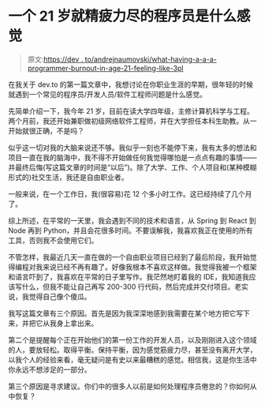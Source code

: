 # 一个 21 岁就精疲力尽的程序员是什么感觉

> 原文:[https://dev . to/andrejnaumovski/what-having-a-a-a-programmer-burnout-in-age-21-feeling-like-3pl](https://dev.to/andrejnaumovski/what-having-a-programmer-burnout-at-age-21-feels-like-3pl)

在我关于 dev.to 的第一篇文章中，我想讨论在你职业生涯的早期，很年轻的时候就遇到一个常见的程序员/开发人员/软件工程师问题是什么感觉。

先简单介绍一下，我今年 21 岁，目前在读大学四年级，主修计算机科学与工程。两个月前，我还开始兼职做初级网络软件工程师，并在大学担任本科生助教。从一开始就很正确，不是吗？

似乎这一切对我的大脑来说还不够。我似乎一刻也不能停下来，我有太多的想法和项目一直在我的脑海中，我不得不开始做任何我觉得哪怕是一点点有趣的事情——并最终后悔(写这篇文章的时间是“以后”)。除了大学、工作、个人项目和(某种模糊形式的)社交生活，我还是自由职业者。

一般来说，在一个工作日，我(很容易)花 12 个多小时工作。这已经持续了几个月了。

综上所述，在平常的一天里，我会遇到不同的技术和语言，从 Spring 到 React 到 Node 再到 Python，并且会花很多时间。不要误解我，我喜欢我正在使用的所有工具，否则我不会使用它们。

不管怎样，我最近几天一直在做的一个自由职业项目已经到了最后阶段，我开始觉得编程对我来说已经不再有趣了。好像我根本不喜欢这样做。我觉得我被一个框架和语言吓到了，我喜欢在平常的日子里写作。我茫然地盯着我的 IDE，我知道我应该写什么，但我不能让自己再写 200-300 行代码，然后完成并交付项目。老实说，我觉得自己像个傻瓜。

我写这篇文章有三个原因。首先是因为我深深地感到我需要在某个地方把它写下来，并把它从我身上拿出来。

第二个是提醒每个正在开始他们的第一份工作的开发人员，以及刚刚进入这个领域的人，要放轻松。取得平衡。保持平衡，因为感觉筋疲力尽，甚至没有离开大学，以我个人的经验来看，毫无疑问是有史以来最糟糕的感觉。相信我，这是你生活中你永远不想涉足的一部分。

第三个原因是寻求建议。你们中的很多人以前是如何处理程序员倦怠的？你如何从中恢复？
